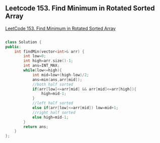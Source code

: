 ## Leetcode 153. Find Minimum in Rotated Sorted Array
[LeetCode 153. Find Minimum in Rotated Sorted Array](https://leetcode.com/problems/find-minimum-in-rotated-sorted-array/)
```cpp

class Solution {
public:
    int findMin(vector<int>& arr) {
        int low=0;
        int high=arr.size()-1;
        int ans=INT_MAX;
        while(low<=high){
            int mid=low+(high-low)/2;
            ans=min(ans,arr[mid]);
            //both half sorted
            if(arr[low]<=arr[mid] && arr[mid]<=arr[high]){
                high=mid-1;
            }
            //left half sorted
            else if(arr[low]<=arr[mid]) low=mid+1;
            //right half sorted
            else high=mid-1;
        }
        return ans;
    }
};